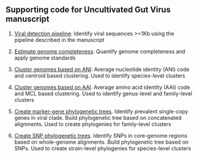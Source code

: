 ## Supporting code for Uncultivated Gut Virus manuscript

1. [Viral detection pipeline](viral_detection_pipeline/README.md): Identify viral sequences >=1Kb using the pipeline described in the manuscript

2. [Estimate genome completeness](genome_quality/README.md): Quantify genome completeness and apply genome standards

3. [Cluster genomes based on ANI](ani_cluster/README.md): Average nucleotide identity (ANI) code and centroid based clustering. Used to identify species-level clusters

4. [Cluster genomes based on AAI](ani_cluster/README.md). Average amino acid identity (AAI) code and MCL based clustering. Used to identify genus-level and family-level clusters

5. [Create marker-gene phylogenetic trees](marker_gene_tree/README.md). Identify prevalent single-copy genes in viral clade. Build phylogenetic tree based on concatenated alignments. Used to create phylogenies for family-level clusters

6. [Create SNP phylogenetic trees](snp_tree/README.md). Identify SNPs in core-genome regions based on whole-genome alignments. Build phylogenetic tree based on SNPs. Used to create strain-level phylogenies for species-level clusters


